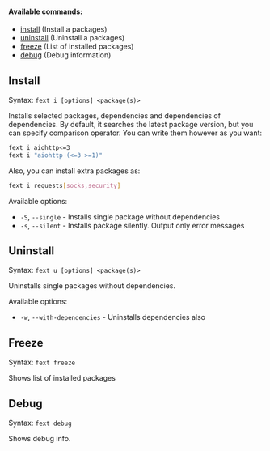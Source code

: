 #### Available commands:
* [install](#install) (Install a packages)
* [uninstall](#uninstall) (Uninstall a packages)
* [freeze](#freeze) (List of installed packages)
* [debug](#debug) (Debug information)

## Install
Syntax: `fext i [options] <package(s)>`

Installs selected packages, dependencies and dependencies of dependencies.
By default, it searches the latest package version, but you can specify comparison operator.
You can write them however as you want:
```sh
fext i aiohttp<=3
fext i "aiohttp (<=3 >=1)"
```
Also, you can install extra packages as:

```sh
fext i requests[socks,security]
```

Available options:

* `-S`, `--single` - Installs single package without dependencies
* `-s`, `--silent` - Installs package silently. Output only error messages

## Uninstall
Syntax: `fext u [options] <package(s)>`

Uninstalls single packages without dependencies.<br>

Available options:

* `-w`, `--with-dependencies` - Uninstalls dependencies also

## Freeze
Syntax: `fext freeze`

Shows list of installed packages

## Debug
Syntax: `fext debug`

Shows debug info.
